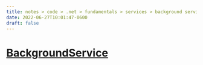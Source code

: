 ```yaml
---
title: notes > code > .net > fundamentals > services > background service
date: 2022-06-27T10:01:47-0600
draft: false
---
```

# [BackgroundService](https://docs.microsoft.com/en-us/dotnet/api/microsoft.extensions.hosting.backgroundservice)
